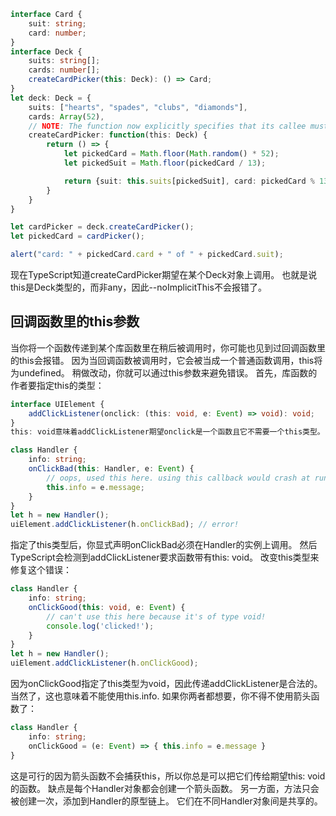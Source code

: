 ```ts
interface Card {
    suit: string;
    card: number;
}
interface Deck {
    suits: string[];
    cards: number[];
    createCardPicker(this: Deck): () => Card;
}
let deck: Deck = {
    suits: ["hearts", "spades", "clubs", "diamonds"],
    cards: Array(52),
    // NOTE: The function now explicitly specifies that its callee must be of type Deck
    createCardPicker: function(this: Deck) {
        return () => {
            let pickedCard = Math.floor(Math.random() * 52);
            let pickedSuit = Math.floor(pickedCard / 13);

            return {suit: this.suits[pickedSuit], card: pickedCard % 13};
        }
    }
}

let cardPicker = deck.createCardPicker();
let pickedCard = cardPicker();

alert("card: " + pickedCard.card + " of " + pickedCard.suit);
```

现在TypeScript知道createCardPicker期望在某个Deck对象上调用。 也就是说this是Deck类型的，而非any，因此--noImplicitThis不会报错了。

## 回调函数里的this参数

当你将一个函数传递到某个库函数里在稍后被调用时，你可能也见到过回调函数里的this会报错。 因为当回调函数被调用时，它会被当成一个普通函数调用，this将为undefined。 稍做改动，你就可以通过this参数来避免错误。 首先，库函数的作者要指定this的类型：
```ts
interface UIElement {
    addClickListener(onclick: (this: void, e: Event) => void): void;
}
this: void意味着addClickListener期望onclick是一个函数且它不需要一个this类型。 然后，为调用代码里的this添加类型注解：

class Handler {
    info: string;
    onClickBad(this: Handler, e: Event) {
        // oops, used this here. using this callback would crash at runtime
        this.info = e.message;
    }
}
let h = new Handler();
uiElement.addClickListener(h.onClickBad); // error!
```

指定了this类型后，你显式声明onClickBad必须在Handler的实例上调用。 然后TypeScript会检测到addClickListener要求函数带有this: void。 改变this类型来修复这个错误：

```ts
class Handler {
    info: string;
    onClickGood(this: void, e: Event) {
        // can't use this here because it's of type void!
        console.log('clicked!');
    }
}
let h = new Handler();
uiElement.addClickListener(h.onClickGood);
```
因为onClickGood指定了this类型为void，因此传递addClickListener是合法的。 当然了，这也意味着不能使用this.info. 如果你两者都想要，你不得不使用箭头函数了：
```ts
class Handler {
    info: string;
    onClickGood = (e: Event) => { this.info = e.message }
}
```

这是可行的因为箭头函数不会捕获this，所以你总是可以把它们传给期望this: void的函数。 缺点是每个Handler对象都会创建一个箭头函数。 另一方面，方法只会被创建一次，添加到Handler的原型链上。 它们在不同Handler对象间是共享的。